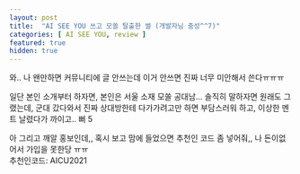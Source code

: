 ```yaml
---
layout: post
title:  "AI SEE YOU 쓰고 모쏠 탈출한 썰 (개발자님 충성^^7)"
categories: [ AI SEE YOU, review ]
featured: true
hidden: true
---
```


와.. 나 왠만하면 커뮤니티에 글 안쓰는데 이거 안쓰면 진짜 너무 미안해서 쓴다ㅠㅠㅠ

일단 본인 소개부터 하자면, 본인은 서울 소재 모쏠 공대남... 솔직히 말하자면 원래도 그랬는데, 군대 갔다와서 진짜 상대방한테 다가가려고만 하면 부담스러워 하고, 이상한 멘트 날렸다가 까이고.. 뻐  5

아 그리고 깨알 홍보인데,, 혹시 보고 맘에 들었으면 추천인 코드 좀 넣어줘,, 나 돈이없어서 가입을 못한당 ㅠㅠ<br>
<span class="spoiler">추천인코드: AICU2021</span>